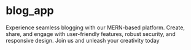 # blog_app
Experience seamless blogging with our MERN-based platform. Create, share, and engage with user-friendly features, robust security, and responsive design. Join us and unleash your creativity today
